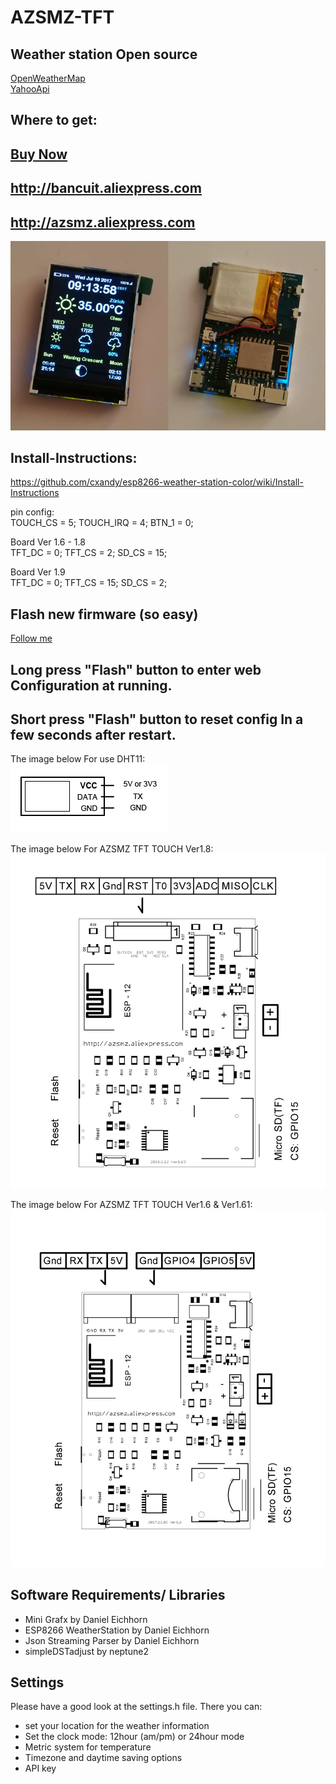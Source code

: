 # AZSMZ-TFT
## Weather station Open source 
[OpenWeatherMap](weatherstation/OpenWeatherMap)     
[YahooApi](weatherstation/YahooApi)  

## Where to get:
## [Buy Now](https://www.paypal.com/cgi-bin/webscr?cmd=_s-xclick&hosted_button_id=MBDDEWLSL6KYL)
## http://bancuit.aliexpress.com 
## http://azsmz.aliexpress.com  

![AZSMZ TFT](resources/AZSMZ-11.jpg)

## Install-Instructions:  ##
https://github.com/cxandy/esp8266-weather-station-color/wiki/Install-Instructions    

pin config:    
TOUCH_CS = 5;
TOUCH_IRQ = 4;
BTN_1 = 0;
 
Board Ver 1.6 - 1.8    
  TFT_DC = 0;
  TFT_CS = 2;
  SD_CS = 15;
 
Board Ver 1.9    
  TFT_DC = 0;
  TFT_CS = 15;
  SD_CS = 2;

## Flash new firmware (so easy) ##
[Follow me](resources/Flash.md)

## Long press "Flash" button to enter web Configuration at running.  ##
## Short press "Flash" button to reset config In a few seconds after restart. ##

The image below For use DHT11:      
![AZSMZ TFT TOUCH](resources/DHT11-WIRE.jpg)

The image below For AZSMZ TFT TOUCH Ver1.8:
![AZSMZ TFT TOUCH](resources/AZSMZ-TFT-TOUCH-1.8-WIRE.jpg)

The image below For AZSMZ TFT TOUCH Ver1.6 & Ver1.61:
![AZSMZ TFT TOUCH](resources/AZSMZ-TFT-TOUCH-WIRE.jpg)

## Software Requirements/ Libraries
 * Mini Grafx by Daniel Eichhorn
 * ESP8266 WeatherStation by Daniel Eichhorn
 * Json Streaming Parser by Daniel Eichhorn
 * simpleDSTadjust by neptune2

## Settings
Please have a good look at the settings.h file. There you can:
 * set your location for the weather information
 * Set the clock mode: 12hour (am/pm) or 24hour mode
 * Metric system for temperature
 * Timezone and daytime saving options
 * API key

